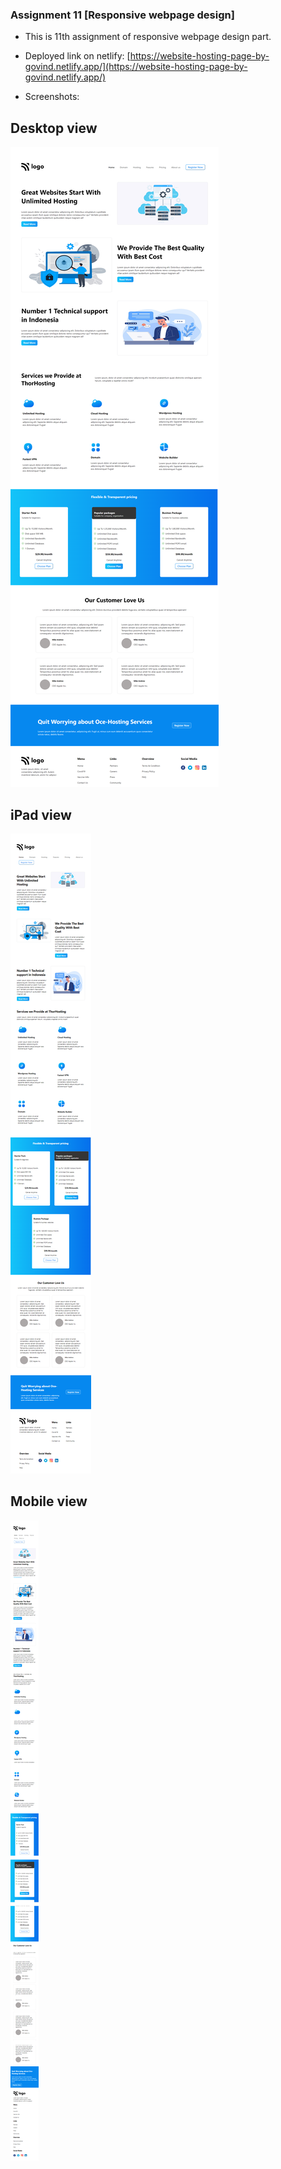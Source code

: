 ### Assignment 11 [Responsive webpage design]

- This is 11th assignment of responsive webpage design part.
- Deployed link on netlify:
  [https://website-hosting-page-by-govind.netlify.app/](https://website-hosting-page-by-govind.netlify.app/)
  
 - Screenshots:
    
 ## Desktop view
    
   ![Snapshot of entire page](https://github.com/govind-magar-999/webpage-assignment-11/blob/main/fullpage-desktop.png)

 ## iPad view
    
   ![Snapshot of entire page](https://github.com/govind-magar-999/webpage-assignment-11/blob/main/fullpage-ipad.png)
   
 ## Mobile view
    
   ![Snapshot of entire page](https://github.com/govind-magar-999/webpage-assignment-11/blob/main/fullpage-mobile.png)
